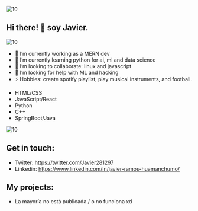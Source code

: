 ![10](https://user-images.githubusercontent.com/55170175/114474409-87dd6800-9bcc-11eb-9ca0-538bd30ae29b.png)

## Hi there! 👋 soy Javier.
![10](https://www.codewars.com/users/javierrh2812/badges/large) 

- 🔭 I’m currently working as a MERN dev
- 🐍 I’m currently learning python for ai, ml and  data science
- 👯 I’m looking to collaborate: linux and javascript
- 🤔 I’m looking for help with ML and hacking
- ⚡ Hobbies: create spotify playlist, play musical instruments, and football.


* HTML/CSS
* JavaScript/React
* Python
* C++
* SpringBoot/Java


![10](https://user-images.githubusercontent.com/55170175/114474409-87dd6800-9bcc-11eb-9ca0-538bd30ae29b.png)


## Get in touch: 
* Twitter: https://twitter.com/Javier281297
* Linkedin: https://www.linkedin.com/in/javier-ramos-huamanchumo/

## My projects:
- La mayoría no está publicada / o no funciona xd




